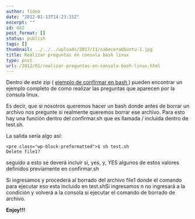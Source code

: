 ```yaml
---
author: fideo
date: "2012-01-13T14:23:15Z"
excerpt: ""
id: 682
post_format: []
status: publish
tags: []
thumbnail: ../../../uploads/2017/11/cabeceraUbuntu-1.jpg
title: Realizar preguntas en consola bash linux
type: post
url: /2012/01/realizar-preguntas-en-consola-bash-linux.html
---
```

Dentro de este zip ( [ejemplo de confirmar en bash ](https://www.federicomazzei.com.ar/wp-content/uploads/2012/01/ejemplo....zip)) pueden encontrar un ejemplo completo de como realizar las preguntas que aparecen por la consula linux.

Es decir, que si nosotros queremos hacer un bash donde antes de borrar un archivo nos pregunte si realmente queremos borrar ese archivo. Para esto hay una función dentro del confirmar.sh que es llamada / incluida dentro de test.sh.  
  
La salida sería algo así:

```
<pre class="wp-block-preformatted">$ sh test.sh
Delete file1?
```

seguido a esto se deverá incluir si, yes, y, YES algunos de estos valores definidos previamente en confirmar.sh

  
Si ingresamos y procederá al borrado del archivo file1 donde el comando para ejecutar eso esta incluido en test.shSi ingresamos n no ingresará a la condición y volverá a la consola si ejecutar el comando de borrado de archivo.

**Enjoy!!!**
